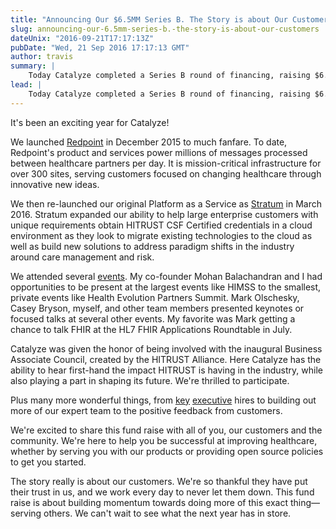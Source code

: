 ```yaml
---
title: "Announcing Our $6.5MM Series B. The Story is about Our Customers."
slug: announcing-our-6.5mm-series-b.-the-story-is-about-our-customers
dateUnix: "2016-09-21T17:17:13Z"
pubDate: "Wed, 21 Sep 2016 17:17:13 GMT"
author: travis
summary: |
    Today Catalyze completed a Series B round of financing, raising $6.5MM and bringing our total amount raised to $12.5MM. We're thrilled to have new investor Lewis & Clark Ventures lead the round, and equally excited our existing investors—Arthur Ventures, Baird Capital, and Chicago Ventures—participated in the round and continue to view Catalyze as the organization they believed we would become when they initially invested almost 3 years ago. 
lead: |
    Today Catalyze completed a Series B round of financing, raising $6.5MM and bringing our total amount raised to $12.5MM. We're thrilled to have new investor Lewis & Clark Ventures lead the round, and equally excited our existing investors—Arthur Ventures, Baird Capital, and Chicago Ventures—participated in the round and continue to view Catalyze as the organization they believed we would become when they initially invested almost 3 years ago. More details about the round are available in our [press release][1].
---
```


It's been an exciting year for Catalyze!

We launched [Redpoint][2] in December 2015 to much fanfare. To date, Redpoint's product and services power millions of messages processed between healthcare partners per day. It is mission-critical infrastructure for over 300 sites, serving customers focused on changing healthcare through innovative new ideas.

We then re-launched our original Platform as a Service as [Stratum][3] in March 2016. Stratum expanded our ability to help large enterprise customers with unique requirements obtain HITRUST CSF Certified credentials in a cloud environment as they look to migrate existing technologies to the cloud as well as build new solutions to address paradigm shifts in the industry around care management and risk.

We attended several [events][4]. My co-founder Mohan Balachandran and I had opportunities to be present at the largest events like HIMSS to the smallest, private events like Health Evolution Partners Summit. Mark Olschesky, Casey Bryson, myself, and other team members presented keynotes or focused talks at several other events. My favorite was Mark getting a chance to talk FHIR at the HL7 FHIR Applications Roundtable in July.

Catalyze was given the honor of being involved with the inaugural Business Associate Council, created by the HITRUST Alliance. Here Catalyze has the ability to hear first-hand the impact HITRUST is having in the industry, while also playing a part in shaping its future. We're thrilled to participate.

Plus many more wonderful things, from [key][5] [executive][6] hires to building out more of our expert team to the positive feedback from customers.

We're excited to share this fund raise with all of you, our customers and the community. We're here to help you be successful at improving healthcare, whether by serving you with our products or providing open source policies to get you started. 

The story really is about our customers. We're so thankful they have put their trust in us, and we work every day to never let them down. This fund raise is about building momentum towards doing more of this exact thing—serving others. We can't wait to see what the next year has in store.

[1]: http://www.prweb.com/releases/2016/09/prweb13694385.htm
[2]: https://catalyze.io/redpoint
[3]: https://catalyze.io/stratum
[4]: https://catalyze.io/events
[5]: https://catalyze.io/announcements/catalyze-selects-casey-bryson-as-chief-strategy-officer
[6]: https://catalyze.io/announcements/securing-momentum-catalyze-adds-raj-sundaramurthy-as-chief-product-officer
